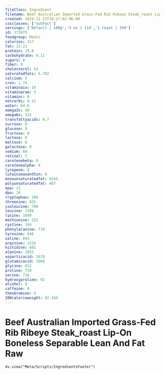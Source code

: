 ```yaml
---
fileClass: Ingredient
filename: Beef Australian Imported Grass-Fed Rib Ribeye Steak_roast Lip-On Boneless Separable Lean And Fat Raw
created: 2024-12-21T19:27:02-06:00
cssclasses: ['nutFact']
servings: ['Default | 100g','4 oz | 114','1 roast | 350']
id: 173975
foodgroup: Meats
calories: 217
fat: 15.21
protein: 19.8
carbohydrate: 0.11
sugars: 0
fiber: 0
cholesterol: 52
saturatedfats: 6.782
calcium: 5
iron: 1.74
vitaminaiu: 18
vitaminarae: 5
vitaminc: 0
netcarbs: 0.11
water: 64.6
omega3s: 40
omega6s: 315
transfattyacids: 0.7
sucrose: 0
glucose: 0
fructose: 0
lactose: 0
maltose: 0
galactose: 0
sodium: 60
retinol: 5
carotenebeta: 0
carotenealpha: 0
lycopene: 0
luteinzeaxanthin: 0
monounsaturatedfat: 6344
polyunsaturatedfat: 467
epa: 11
dpa: 26
tryptophan: 209
threonine: 825
isoleucine: 798
leucine: 1508
lysine: 1640
methionine: 532
cystine: 194
phenylalanine: 710
tyrosine: 646
valine: 843
arginine: 1226
histidine: 601
alanine: 1053
asparticacid: 1678
glutamicacid: 2968
glycine: 812
proline: 750
serine: 716
hydroxyproline: 92
alcohol: 0
caffeine: 0
theobromine: 0
200calorieweight: 92.166
---
```


# Beef Australian Imported Grass-Fed Rib Ribeye Steak_roast Lip-On Boneless Separable Lean And Fat Raw

```dataviewjs
dv.view("Meta/Scripts/IngredientsFooter")
```